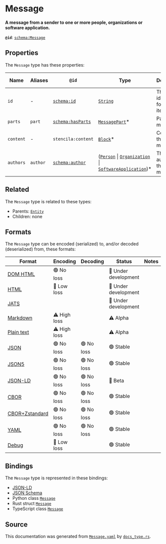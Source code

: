 # Message

**A message from a sender to one or more people, organizations or software application.**

**`@id`**: [`schema:Message`](https://schema.org/Message)

## Properties

The `Message` type has these properties:

| Name      | Aliases  | `@id`                                            | Type                                                                                                                                                                                                                                                                                                                                               | Description                   | Inherited from                                                                                   |
| --------- | -------- | ------------------------------------------------ | -------------------------------------------------------------------------------------------------------------------------------------------------------------------------------------------------------------------------------------------------------------------------------------------------------------------------------------------------- | ----------------------------- | ------------------------------------------------------------------------------------------------ |
| `id`      | -        | [`schema:id`](https://schema.org/id)             | [`String`](https://github.com/stencila/stencila/blob/main/docs/reference/schema/data/string.md)                                                                                                                                                                                                                                                    | The identifier for this item. | [`Entity`](https://github.com/stencila/stencila/blob/main/docs/reference/schema/other/entity.md) |
| `parts`   | `part`   | [`schema:hasParts`](https://schema.org/hasParts) | [`MessagePart`](https://github.com/stencila/stencila/blob/main/docs/reference/schema/edits/message-part.md)*                                                                                                                                                                                                                                       | Parts of the message.         | -                                                                                                |
| `content` | -        | `stencila:content`                               | [`Block`](https://github.com/stencila/stencila/blob/main/docs/reference/schema/prose/block.md)*                                                                                                                                                                                                                                                    | Content of the message.       | -                                                                                                |
| `authors` | `author` | [`schema:author`](https://schema.org/author)     | ([`Person`](https://github.com/stencila/stencila/blob/main/docs/reference/schema/other/person.md) \| [`Organization`](https://github.com/stencila/stencila/blob/main/docs/reference/schema/other/organization.md) \| [`SoftwareApplication`](https://github.com/stencila/stencila/blob/main/docs/reference/schema/works/software-application.md))* | The authors of the message.   | -                                                                                                |

## Related

The `Message` type is related to these types:

- Parents: [`Entity`](https://github.com/stencila/stencila/blob/main/docs/reference/schema/other/entity.md)
- Children: none

## Formats

The `Message` type can be encoded (serialized) to, and/or decoded (deserialized) from, these formats:

| Format                                                                                             | Encoding     | Decoding  | Status              | Notes |
| -------------------------------------------------------------------------------------------------- | ------------ | --------- | ------------------- | ----- |
| [DOM HTML](https://github.com/stencila/stencila/blob/main/docs/reference/formats/dom.md)           | 🟢 No loss    |           | 🚧 Under development |       |
| [HTML](https://github.com/stencila/stencila/blob/main/docs/reference/formats/html.md)              | 🔷 Low loss   |           | 🚧 Under development |       |
| [JATS](https://github.com/stencila/stencila/blob/main/docs/reference/formats/jats.md)              |              |           | 🚧 Under development |       |
| [Markdown](https://github.com/stencila/stencila/blob/main/docs/reference/formats/markdown.md)      | ⚠️ High loss |           | ⚠️ Alpha            |       |
| [Plain text](https://github.com/stencila/stencila/blob/main/docs/reference/formats/text.md)        | ⚠️ High loss |           | ⚠️ Alpha            |       |
| [JSON](https://github.com/stencila/stencila/blob/main/docs/reference/formats/json.md)              | 🟢 No loss    | 🟢 No loss | 🟢 Stable            |       |
| [JSON5](https://github.com/stencila/stencila/blob/main/docs/reference/formats/json5.md)            | 🟢 No loss    | 🟢 No loss | 🟢 Stable            |       |
| [JSON-LD](https://github.com/stencila/stencila/blob/main/docs/reference/formats/jsonld.md)         | 🟢 No loss    | 🟢 No loss | 🔶 Beta              |       |
| [CBOR](https://github.com/stencila/stencila/blob/main/docs/reference/formats/cbor.md)              | 🟢 No loss    | 🟢 No loss | 🟢 Stable            |       |
| [CBOR+Zstandard](https://github.com/stencila/stencila/blob/main/docs/reference/formats/cborzst.md) | 🟢 No loss    | 🟢 No loss | 🟢 Stable            |       |
| [YAML](https://github.com/stencila/stencila/blob/main/docs/reference/formats/yaml.md)              | 🟢 No loss    | 🟢 No loss | 🟢 Stable            |       |
| [Debug](https://github.com/stencila/stencila/blob/main/docs/reference/formats/debug.md)            | 🔷 Low loss   |           | 🟢 Stable            |       |

## Bindings

The `Message` type is represented in these bindings:

- [JSON-LD](https://stencila.org/Message.jsonld)
- [JSON Schema](https://stencila.org/Message.schema.json)
- Python class [`Message`](https://github.com/stencila/stencila/blob/main/python/python/stencila/types/message.py)
- Rust struct [`Message`](https://github.com/stencila/stencila/blob/main/rust/schema/src/types/message.rs)
- TypeScript class [`Message`](https://github.com/stencila/stencila/blob/main/ts/src/types/Message.ts)

## Source

This documentation was generated from [`Message.yaml`](https://github.com/stencila/stencila/blob/main/schema/Message.yaml) by [`docs_type.rs`](https://github.com/stencila/stencila/blob/main/rust/schema-gen/src/docs_type.rs).
